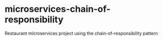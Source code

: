 # microservices-chain-of-responsibility
Restaurant microservices project using the chain-of-responsibility pattern
